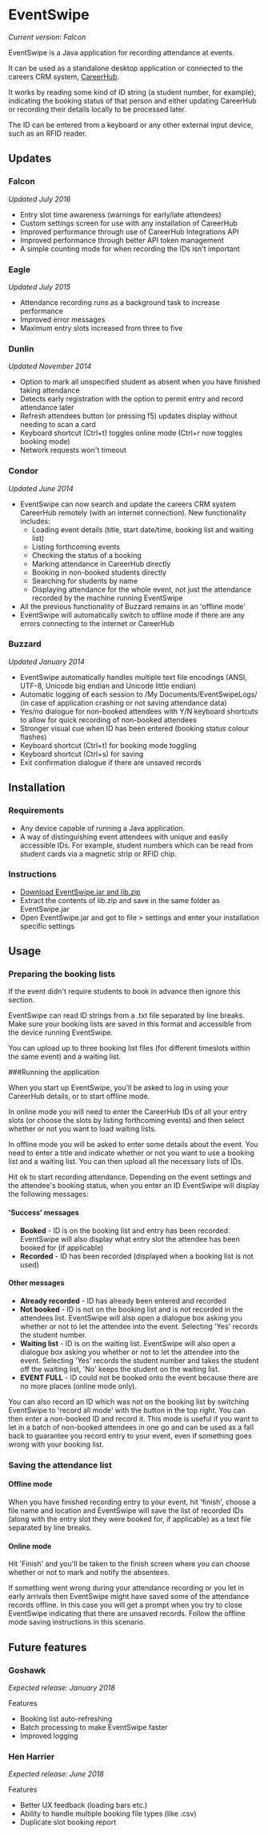 # EventSwipe

*Current version: Falcon*

EventSwipe is a Java application for recording attendance at events.

It can be used as a standalone desktop application or connected to the careers CRM system, [CareerHub](http://careerhub.info/).

It works by reading some kind of ID string (a student number, for example), indicating the booking status of that person and either updating CareerHub or recording their details locally to be processed later.

The ID can be entered from a keyboard or any other external input device, such as an RFID reader.

## Updates

### Falcon

*Updated July 2016*

* Entry slot time awareness (warnings for early/late attendees)
* Custom settings screen for use with any installation of CareerHub
* Improved performance through use of CareerHub Integrations API
* Improved performance through better API token management
* A simple counting mode for when recording the IDs isn't important

### Eagle

*Updated July 2015*

* Attendance recording runs as a background task to increase performance
* Improved error messages
* Maximum entry slots increased from three to five

### Dunlin

*Updated November 2014*

* Option to mark all unspecified student as absent when you have finished taking attendance
* Detects early registration with the option to permit entry and record attendance later
* Refresh attendees button (or pressing f5) updates display without needing to scan a card
* Keyboard shortcut (Ctrl+t) toggles online mode (Ctrl+r now toggles booking mode)
* Network requests won't timeout

### Condor

*Updated June 2014*

* EventSwipe can now search and update the careers CRM system CareerHub remotely (with an internet connection). New functionality includes:
	* Loading event details (title, start date/time, booking list and waiting list)
	* Listing forthcoming events
	* Checking the status of a booking
	* Marking attendance in CareerHub directly
	* Booking in non-booked students directly
	* Searching for students by name
	* Displaying attendance for the whole event, not just the attendance recorded by the machine running EventSwipe
* All the previous functionality of Buzzard remains in an 'offline mode'
* EventSwipe will automatically switch to offline mode if there are any errors connecting to the internet or CareerHub

### Buzzard

*Updated January 2014*

* EventSwipe automatically handles multiple text file encodings (ANSI, UTF-8, Unicode big endian and Unicode little endian)
* Automatic logging of each session to /My Documents/EventSwipeLogs/ (in case of application crashing or not saving attendance data)
* Yes/no dialogue for non-booked attendees with Y/N keyboard shortcuts to allow for quick recording of non-booked attendees
* Stronger visual cue when ID has been entered (booking status colour flashes)
* Keyboard shortcut (Ctrl+t) for booking mode toggling
* Keyboard shortcut (Ctrl+s) for saving
* Exit confirmation dialogue if there are unsaved records

## Installation

### Requirements

* Any device capable of running a Java application.
* A way of distinguishing event attendees with unique and easily accessible IDs. For example, student numbers which can be read from student cards via a magnetic strip or RFID chip.

### Instructions

* [Download EventSwipe.jar and lib.zip](https://bitbucket.org/mattwildman/eventswipe/downloads)
* Extract the contents of lib.zip and save in the same folder as EventSwipe.jar
* Open EventSwipe.jar and got to file > settings and enter your installation specific settings

## Usage

### Preparing the booking lists

If the event didn't require students to book in advance then ignore this section.

EventSwipe can read ID strings from a .txt file separated by line breaks. Make sure your booking lists are saved in this format and accessible from the device running EventSwipe. 

You can upload up to three booking list files (for different timeslots within the same event) and a waiting list.

###Running the application

When you start up EventSwipe, you'll be asked to log in using your CareerHub details, or to start offline mode.

In online mode you will need to enter the CareerHub IDs of all your entry slots (or choose the slots by listing forthcoming events) and then select whether or not you want to load waiting lists.

In offline mode you will be asked to enter some details about the event. You need to enter a title and indicate whether or not you want to use a booking list and a waiting list. You can then upload all the necessary lists of IDs.

Hit ok to start recording attendance. Depending on the event settings and the attendee's booking status, when you enter an ID EventSwipe will display the following messages:

#### 'Success' messages

* __Booked__ - ID is on the booking list and entry has been recorded. EventSwipe will also display what entry slot the attendee has been booked for (if applicable)
* __Recorded__ - ID has been recorded (displayed when a booking list is not used) 

#### Other messages

* __Already recorded__ - ID has already been entered and recorded
* __Not booked__ - ID is not on the booking list and is not recorded in the attendees list. EventSwipe will also open a dialogue box asking you whether or not to let the attendee into the event. Selecting 'Yes' records the student number.
* __Waiting list__ - ID is on the waiting list. EventSwipe will also open a dialogue box asking you whether or not to let the attendee into the event. Selecting 'Yes' records the student number and takes the student off the waiting list, 'No' keeps the student on the waiting list.
* __EVENT FULL__ - ID could not be booked onto the event because there are no more places (online mode only).

You can also record an ID which was not on the booking list by switching EventSwipe to 'record all mode' with the button in the top right. You can then enter a non-booked ID and record it. This mode is useful if you want to let in a batch of non-booked attendees in one go and can be used as a fall back to guarantee you record entry to your event, even if something goes wrong with your booking list.

### Saving the attendance list

#### Offline mode

When you have finished recording entry to your event, hit 'finish', choose a file name and location and EventSwipe will save the list of recorded IDs (along with the entry slot they were booked for, if applicable) as a text file separated by line breaks.

#### Online mode

Hit 'Finish' and you'll be taken to the finish screen where you can choose whether or not to mark and notify the absentees. 

If something went wrong during your attendance recording or you let in early arrivals then EventSwipe might have saved some of the attendance records offline. In this case you will get a prompt when you try to close EventSwipe indicating that there are unsaved records. Follow the offline mode saving instructions in this scenario.

## Future features

### Goshawk

*Expected release: January 2018*

Features

* Booking list auto-refreshing
* Batch processing to make EventSwipe faster
* Improved logging

### Hen Harrier

*Expected release: June 2018*

Features

* Better UX feedback (loading bars etc.)
* Ability to handle multiple booking file types (like .csv)
* Duplicate slot booking report